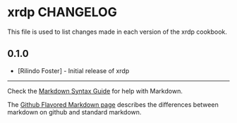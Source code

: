 xrdp CHANGELOG
==============

This file is used to list changes made in each version of the xrdp cookbook.

0.1.0
-----
- [Rilindo Foster] - Initial release of xrdp

- - -
Check the [Markdown Syntax Guide](http://daringfireball.net/projects/markdown/syntax) for help with Markdown.

The [Github Flavored Markdown page](http://github.github.com/github-flavored-markdown/) describes the differences between markdown on github and standard markdown.
